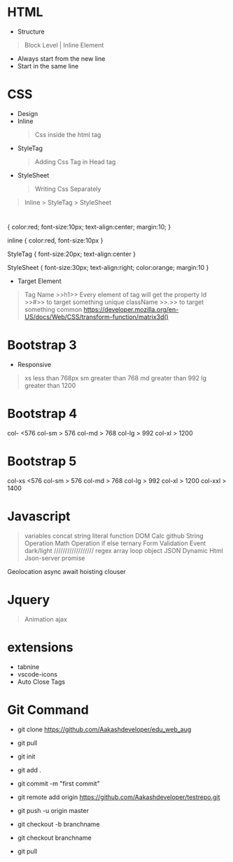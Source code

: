 # HTML
* Structure
> Block Level | Inline Element
* Always start from the new line
* Start in the same line
# CSS
* Design
* Inline
    > Css inside the html tag
* StyleTag
    > Adding Css Tag in Head tag
* StyleSheet
    > Writing Css Separately

> Inline > StyleTag > StyleSheet

<h1></h1>
{
    color:red;
    font-size:10px;
    text-align:center;
    margin:10;
}

inline
{
    color:red,
    font-size:10px
}

StyleTag
{
    font-size:20px;
    text-align:center
}

StyleSheet
{
    font-size:30px;
    text-align:right;
    color:orange;
    margin:10
}

* Target Element
> Tag Name >>h1>> Every element of tag will get the property
> Id >>#>> to target something unique
> className >>.>> to target something common
> https://developer.mozilla.org/en-US/docs/Web/CSS/transform-function/matrix3d()


# Bootstrap 3
* Responsive
> xs  less than 768px
> sm  greater than 768
> md  greater than 992
> lg greater than 1200

# Bootstrap 4
col- <576
col-sm > 576
col-md > 768
col-lg > 992
col-xl > 1200

# Bootstrap 5
col-xs <576
col-sm > 576
col-md > 768
col-lg > 992
col-xl > 1200
col-xxl > 1400



# Javascript
> variables
> concat
> string literal 
function
DOM
Calc 
github 
> String Operation
> Math Operation
> if else
> ternary 
> Form Validation
> Event
> dark/light
//////////////////
regex 
array
loop
object
JSON
Dynamic Html 
Json-server
promise

Geolocation
async await
hoisting
clouser

# Jquery
> Animation
> ajax


# extensions
* tabnine 
* vscode-icons 
* Auto Close Tags


# Git Command
* git clone https://github.com/Aakashdeveloper/edu_web_aug
* git pull

* git init
* git add .
* git commit -m "first commit"
* git remote add origin https://github.com/Aakashdeveloper/testrepo.git
* git push -u origin master

* git checkout -b branchname
* git checkout branchname
* git pull